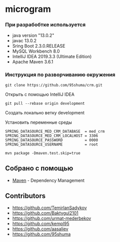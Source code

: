 # microgram

### При разрабобтке используется

* java version "13.0.2"
* javac 13.0.2
* Sring Boot 2.3.0.RELEASE
* MySQL Workbench 8.0
* IntelliJ IDEA 2019.3.3 (Ultimate Edition)
* Apache Maven 3.6.1

### Инструкция по разворчиванию окружения

```
git clone https://github.com/95shuma/crm.git
```

Открыть с помощью IntelliJ IDEA

```
git pull --rebase origin development
```
Создать локально ветку development

Установить переменные среды
```
SPRING_DATASOURCE_MED_CRM_DATABASE  = med_crm
SPRING_DATASOURCE_MED_CRM_LOCALHOST = 3306
SPRING_DATASOURCE_PASSWORD          = 0000
SPRING_DATASOURCE_USERNAME          = root
```
```
mvn package -Dmaven.test.skip=true 
```

## Собрано с помощью

* [Maven](https://maven.apache.org/) - Dependency Management


## Contributors

* https://github.com/TemirlanSadykov
* https://github.com/Baktygul2101
* https://github.com/urmat-mederbekov
* https://github.com/kempl95
* https://github.com/aasaliev
* https://github.com/95shuma
